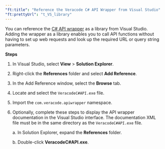 ```yaml
---
"ft:title": "Reference the Veracode C# API Wrapper from Visual Studio"
"ft:prettyUrl": "t_VS_library"
---
```

You can reference the [C# API wrapper](https://docs.veracode.com/r/c_about_wrappers) as a library from Visual Studio. Adding the wrapper as a library enables you to call API functions without having to set up web requests and look up the required URL or query string parameters.

<p font-size="13pt"><b>Steps</b></p>

1.  In Visual Studio, select **View** > **Solution Explorer**.

2.  Right-click the **References** folder and select **Add Reference**.

3.  In the Add Reference window, select the **Browse** tab.

4.  Locate and select the `VeracodeC#API.exe` file.

5.  Import the `com.veracode.apiwrapper` namespace.

6.  Optionally, complete these steps to display the API wrapper documentation in the Visual Studio interface. The documentation XML file must be in the same directory as the `VeracodeC#API.exe` file.

    a.  In Solution Explorer, expand the **References** folder.

    b.  Double-click **VeracodeC#API.exe**.